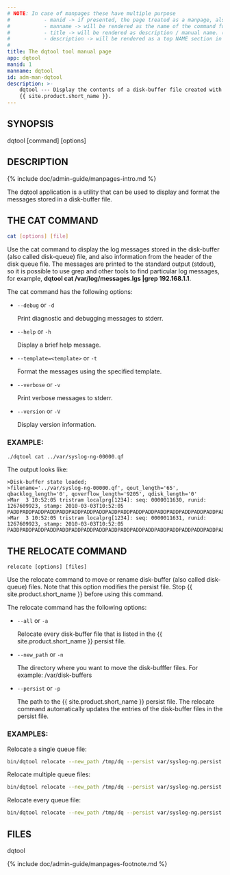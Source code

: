 ```yaml
---
# NOTE: In case of manpages these have multiple purpose
#           - manid -> if presented, the page treated as a manpage, also represents the section number of the command in the manpage
#           - manname -> will be rendered as the name of the command followed by manid as the section number in the manpage
#           - title -> will be rendered as description / manual name. (the .TH macro’s 4th argument (the “manual name”).
#           - description -> will be rendered as a top NAME section in the manpage
#
title: The dqtool tool manual page
app: dqtool
manid: 1
manname: dqtool
id: adm-man-dqtool
description: >-
    dqtool --- Display the contents of a disk-buffer file created with
    {{ site.product.short_name }}.
---
```


## SYNOPSIS

dqtool [command] [options]

## DESCRIPTION

{% include doc/admin-guide/manpages-intro.md %}

The dqtool application is a utility that can be used to display and
format the messages stored in a disk-buffer file.

## THE CAT COMMAND

```bash
cat [options] [file]
```

Use the cat command to display the log messages stored in the
disk-buffer (also called disk-queue) file, and also information from the
header of the disk queue file. The messages are printed to the standard
output (stdout), so it is possible to use grep and other tools to find
particular log messages, for example, **dqtool cat /var/log/messages.lgs
\|grep 192.168.1.1**.

The cat command has the following options:

- `--debug` or `-d`

    Print diagnostic and debugging messages to stderr.

- `--help` or `-h`

    Display a brief help message.

- `--template=<template>` or `-t`

    Format the messages using the specified template.

- `--verbose` or `-v`

    Print verbose messages to stderr.

- `--version` or `-V`

    Display version information.

### EXAMPLE:

```bash
./dqtool cat ../var/syslog-ng-00000.qf
```

The output looks like:
```config
>Disk-buffer state loaded;
>filename='../var/syslog-ng-00000.qf', qout_length='65', qbacklog_length='0', qoverflow_length='9205', qdisk_length='0'
>Mar  3 10:52:05 tristram localprg[1234]: seq: 0000011630, runid: 1267609923, stamp: 2010-03-03T10:52:05 PADDPADDPADDPADDPADDPADDPADDPADDPADDPADDPADDPADDPADDPADDPADDPADDPADDPADDPADDPADDPADDPADDPADDPADDPADDPADD
>Mar  3 10:52:05 tristram localprg[1234]: seq: 0000011631, runid: 1267609923, stamp: 2010-03-03T10:52:05 PADDPADDPADDPADDPADDPADDPADDPADDPADDPADDPADDPADDPADDPADDPADDPADDPADDPADDPADDPADDPADDPADDPADDPADDPADDPADD
```

## THE RELOCATE COMMAND

```config
relocate [options] [files]
```

Use the relocate command to move or rename disk-buffer (also called
disk-queue) files. Note that this option modifies the persist file. Stop
{{ site.product.short_name }} before using this command.

The relocate command has the following options:

- `--all` or `-a`

    Relocate every disk-buffer file that is listed in the {{ site.product.short_name }}
    persist file.

- `--new_path` or `-n`

    The directory where you want to move the disk-bufffer files. For
    example: /var/disk-buffers

- `--persist` or `-p`

    The path to the {{ site.product.short_name }} persist file. The relocate command
    automatically updates the entries of the disk-buffer files in the
    persist file.

### EXAMPLES:

Relocate a single queue file:

```bash
bin/dqtool relocate --new_path /tmp/dq --persist var/syslog-ng.persist /tmp/syslog-ng-00000.rqf
```

Relocate multiple queue files:

```bash
bin/dqtool relocate --new_path /tmp/dq --persist var/syslog-ng.persist /tmp/syslog-ng-00000.rqf /tmp/syslog-ng-00001.rqf
```

Relocate every queue file:

```bash
bin/dqtool relocate --new_path /tmp/dq --persist var/syslog-ng.persist --all
```

## FILES

dqtool

{% include doc/admin-guide/manpages-footnote.md %}
